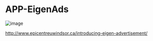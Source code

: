 # APP-EigenAds


![image](https://cloud.githubusercontent.com/assets/6482545/25625482/a0ec31c2-2f2a-11e7-8d6f-866d1c742456.png)



http://www.epicentreuwindsor.ca/introducing-eigen-advertisement/
